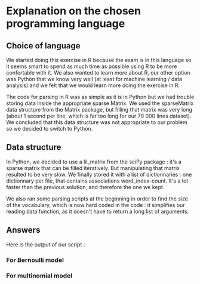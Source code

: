 # Explanation on the chosen programming language

## Choice of language
We started doing this exercise in R because the exam is in this language so it seems smart to spend as much time as possible using R to be more confortable with it.
We also wanted to learn more about R, our other option was Python that we know very well (at least for machine learning / data analysis) and we felt that we would learn more doing the exercise in R.

The code for parsing in R was as simple as it is in Python but we had trouble storing data inside the appropriate sparse Matrix.
We used the sparseMatrix data structure from the Matrix package, but filling that matrix was very long (about 1 second per line, which is far too long for our 70 000 lines dataset). We concluded that this data structure was not appropriate to our problem so we decided to switch to Python.

## Data structure
In Python, we decided to use a lil_matrix from the sciPy package : it's a sparse matrix that can be filled iteratively. But manipulating that matrix resulted to be very slow. We finally stored it with a list of dictionnaries : one dictionnary per file, that contains associations word_index-count. It's a lot faster than the previous solution, and therefore the one we kept.

We also ran some parsing scripts at the beginning in order to find the size of the vocabulary, which is now hard coded in the code : it simplifies our reading data function, as it doesn't have to return a long list of arguments.

## Answers
Here is the output of our script : 

### For Bernoulli model
### For multinomial model

